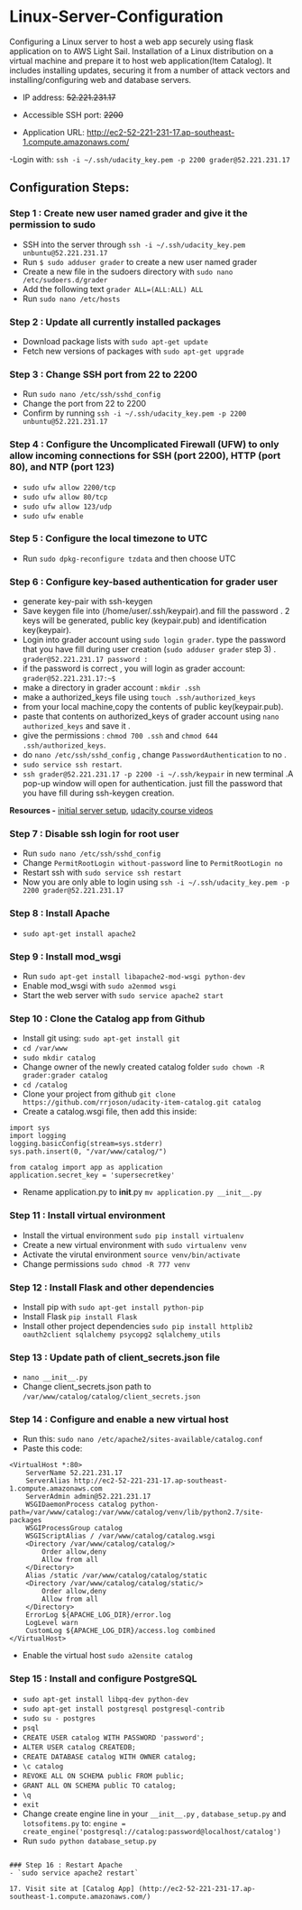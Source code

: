 # Linux-Server-Configuration

Configuring a Linux server to host a web app securely using flask application on to AWS Light Sail. Installation of a Linux distribution on a virtual machine and prepare it to host web application(Item Catalog). It includes installing updates, securing it from a number of attack vectors and installing/configuring web and database servers.

- IP address: ~~52.221.231.17~~

- Accessible SSH port: ~~2200~~

- Application URL: http://ec2-52-221-231-17.ap-southeast-1.compute.amazonaws.com/

-Login with: `ssh -i ~/.ssh/udacity_key.pem -p 2200 grader@52.221.231.17`

## Configuration Steps:
### Step 1 : Create new user named grader and give it the permission to sudo

  - SSH into the server through `ssh -i ~/.ssh/udacity_key.pem unbuntu@52.221.231.17`
  - Run `$ sudo adduser grader` to create a new user named grader
  - Create a new file in the sudoers directory with `sudo nano /etc/sudoers.d/grader`
  - Add the following text `grader ALL=(ALL:ALL) ALL`
  - Run `sudo nano /etc/hosts`
   
### Step 2 : Update all currently installed packages
  - Download package lists with `sudo apt-get update`
  - Fetch new versions of packages with `sudo apt-get upgrade`

### Step 3 : Change SSH port from 22 to 2200
  - Run `sudo nano /etc/ssh/sshd_config`
  - Change the port from 22 to 2200
  - Confirm by running `ssh -i ~/.ssh/udacity_key.pem -p 2200 unbuntu@52.221.231.17`
  
### Step 4 : Configure the Uncomplicated Firewall (UFW) to only allow incoming connections for SSH (port 2200), HTTP (port 80), and NTP (port 123)
  - `sudo ufw allow 2200/tcp`
  - `sudo ufw allow 80/tcp`
  - `sudo ufw allow 123/udp`
  - `sudo ufw enable`
  
### Step 5 : Configure the local timezone to UTC
  - Run `sudo dpkg-reconfigure tzdata` and then choose UTC
 
### Step 6 : Configure key-based authentication for grader user
  - generate key-pair with ssh-keygen
  - Save keygen file into (/home/user/.ssh/keypair).and fill the password . 2 keys will be generated,  public key (keypair.pub) and       identification key(keypair).
  - Login into grader account using `sudo login grader`.  type the password that you have fill during user creation
    (`sudo adduser grader` step 3) .
    `grader@52.221.231.17 password :`
  - if the password is correct , you will login as grader account:
     `grader@52.221.231.17:~$`
  - make a directory in grader account : `mkdir .ssh`
  - make a authorized_keys file using `touch .ssh/authorized_keys`
  - from your local machine,copy the contents of public key(keypair.pub).
  - paste that contents on authorized_keys of grader account using `nano authorized_keys` and save it .
  - give the permissions : `chmod 700 .ssh`    and `chmod 644 .ssh/authorized_keys`.
  - do `nano /etc/ssh/sshd_config` , change `PasswordAuthentication` to  no .
  - `sudo service ssh restart`.
  -  `ssh grader@52.221.231.17 -p 2200 -i ~/.ssh/keypair` in new terminal .A pop-up window will open for authentication. just fill the      password that    you have fill during ssh-keygen creation.

  **Resources -** [initial server setup](https://www.digitalocean.com/community/tutorials/initial-server-setup-with-ubuntu-14-04),      [udacity course videos](https://classroom.udacity.com/nanodegrees/nd004/parts/00413454014/modules/357367901175461/lessons/4331066009/concepts/48010894750923#)

### Step 7 : Disable ssh login for root user
  - Run `sudo nano /etc/ssh/sshd_config`
  - Change `PermitRootLogin without-password` line to `PermitRootLogin no`
  - Restart ssh with `sudo service ssh restart`
  - Now you are only able to login using `ssh -i ~/.ssh/udacity_key.pem -p 2200 grader@52.221.231.17`
 
### Step 8 : Install Apache
  - `sudo apt-get install apache2`

### Step 9 : Install mod_wsgi
  - Run `sudo apt-get install libapache2-mod-wsgi python-dev`
  - Enable mod_wsgi with `sudo a2enmod wsgi`
  - Start the web server with `sudo service apache2 start`

  
### Step 10 : Clone the Catalog app from Github
  - Install git using: `sudo apt-get install git`
  - `cd /var/www`
  - `sudo mkdir catalog`
  - Change owner of the newly created catalog folder `sudo chown -R grader:grader catalog`
  - `cd /catalog`
  - Clone your project from github `git clone https://github.com/rrjoson/udacity-item-catalog.git catalog`
  - Create a catalog.wsgi file, then add this inside:
  ```
  import sys
  import logging
  logging.basicConfig(stream=sys.stderr)
  sys.path.insert(0, "/var/www/catalog/")
  
  from catalog import app as application
  application.secret_key = 'supersecretkey'
  ```
  - Rename application.py to __init__.py `mv application.py __init__.py`
  
### Step 11 : Install virtual environment
  - Install the virtual environment `sudo pip install virtualenv`
  - Create a new virtual environment with `sudo virtualenv venv`
  - Activate the virutal environment `source venv/bin/activate`
  - Change permissions `sudo chmod -R 777 venv`

### Step 12 : Install Flask and other dependencies
  - Install pip with `sudo apt-get install python-pip`
  - Install Flask `pip install Flask`
  - Install other project dependencies `sudo pip install httplib2 oauth2client sqlalchemy psycopg2 sqlalchemy_utils`

### Step 13 : Update path of client_secrets.json file
  - `nano __init__.py`
  - Change client_secrets.json path to `/var/www/catalog/catalog/client_secrets.json`
  
### Step 14 : Configure and enable a new virtual host
  - Run this: `sudo nano /etc/apache2/sites-available/catalog.conf`
  - Paste this code: 
  ```
  <VirtualHost *:80>
      ServerName 52.221.231.17
      ServerAlias http://ec2-52-221-231-17.ap-southeast-1.compute.amazonaws.com
      ServerAdmin admin@52.221.231.17
      WSGIDaemonProcess catalog python-path=/var/www/catalog:/var/www/catalog/venv/lib/python2.7/site-packages
      WSGIProcessGroup catalog
      WSGIScriptAlias / /var/www/catalog/catalog.wsgi
      <Directory /var/www/catalog/catalog/>
          Order allow,deny
          Allow from all
      </Directory>
      Alias /static /var/www/catalog/catalog/static
      <Directory /var/www/catalog/catalog/static/>
          Order allow,deny
          Allow from all
      </Directory>
      ErrorLog ${APACHE_LOG_DIR}/error.log
      LogLevel warn
      CustomLog ${APACHE_LOG_DIR}/access.log combined
  </VirtualHost>
  ```
  - Enable the virtual host `sudo a2ensite catalog`

### Step 15 : Install and configure PostgreSQL
  - `sudo apt-get install libpq-dev python-dev`
  - `sudo apt-get install postgresql postgresql-contrib`
  - `sudo su - postgres`
  - `psql`
  - `CREATE USER catalog WITH PASSWORD 'password';`
  - `ALTER USER catalog CREATEDB;`
  - `CREATE DATABASE catalog WITH OWNER catalog;`
  - `\c catalog`
  - `REVOKE ALL ON SCHEMA public FROM public;`
  - `GRANT ALL ON SCHEMA public TO catalog;`
  - `\q`
  - `exit`
  - Change create engine line in your `__init__.py` , `database_setup.py` and `lotsofitems.py` to: 
  `engine = create_engine('postgresql://catalog:password@localhost/catalog')`
  - Run `sudo python database_setup.py`
  
  ```
  
### Step 16 : Restart Apache 
  - `sudo service apache2 restart`
  
17. Visit site at [Catalog App] (http://ec2-52-221-231-17.ap-southeast-1.compute.amazonaws.com/)

